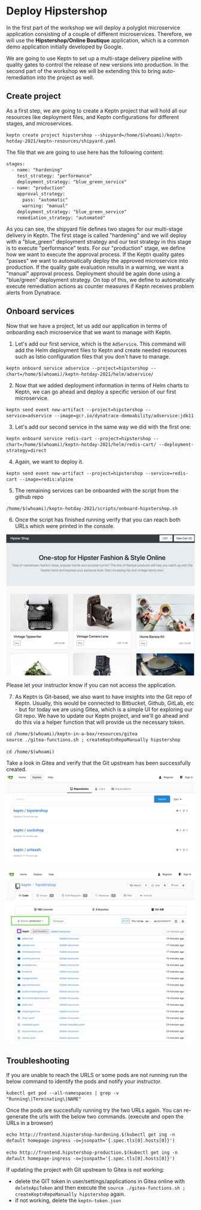 # Deploy Hipstershop

In the first part of the workshop we will deploy a polyglot microservice application consisting of a couple of different microservices. Therefore, we will use the **Hipstershop/Online Boutique** application, which is a common demo application initially developed by Google.

We are going to use Keptn to set up a multi-stage delivery pipeline with quality gates to control the release of new versions into production. In the second part of the workshop we will be extending this to bring auto-remediation into the project as well.

## Create project 

As a first step, we are going to create a Keptn project that will hold all our resources like deployment files, and Keptn configurations for different stages, and microservices.

```
keptn create project hipstershop --shipyard=/home/$(whoami)/keptn-hotday-2021/keptn-resources/shipyard.yaml
```

The file that we are going to use here has the following content:
```
stages:
  - name: "hardening"
    test_strategy: "performance"
    deployment_strategy: "blue_green_service"
  - name: "production"
    approval_strategy:
      pass: "automatic"
      warning: "manual"
    deployment_strategy: "blue_green_service"
    remediation_strategy: "automated"
```

As you can see, the shipyard file defines two stages for our multi-stage delivery in Keptn. The first stage is called "hardening" and we will deploy with a "blue_green" deployment strategy and our test strategy in this stage is to execute "performance" tests. 
For our "production" stage, we define how we want to execute the approval process. If the Keptn quality gates "passes" we want to automatically deploy the approved microservice into production. If the quality gate evaluation results in a warning, we want a "manual" approval process. Deployment should be again done using a "blue/green" deployment strategy. On top of this, we define to automatically execute remediation actions as counter measures if Keptn receives problem alerts from Dynatrace.

## Onboard services

Now that we have a project, let us add our application in terms of onboarding each microservice that we want to manage with Keptn.

1. Let's add our first service, which is the `AdService`. This command will add the Helm deployment files to Keptn and create needed resources such as Istio configuration files that you don't have to manage.
```
keptn onboard service adservice --project=hipstershop --chart=/home/$(whoami)/keptn-hotday-2021/helm/adservice/
```


2. Now that we added deployment information in terms of Helm charts to Keptn, we can go ahead and deploy a specific version of our first microservice.
```
keptn send event new-artifact --project=hipstershop --service=adservice --image=gcr.io/dynatrace-demoability/adservice:jdk11
```

3. Let's add our second service in the same way we did with the first one:
```
keptn onboard service redis-cart --project=hipstershop --chart=/home/$(whoami)/keptn-hotday-2021/helm/redis-cart/ --deployment-strategy=direct
```

4. Again, we want to deploy it.
```
keptn send event new-artifact --project=hipstershop --service=redis-cart --image=redis:alpine
```

5. The remaining services can be onboarded with the script from the github repo 
```
/home/$(whoami)/keptn-hotday-2021/scripts/onboard-hipstershop.sh
```

6. Once the script has finished running verify that you can reach both URLs which were printed in the console. 

![hipstershop-frontend](./assets/hipstershop-frontend.png)

Please let your instructor know if you can not access the application.

7. As Keptn is Git-based, we also want to have insights into the Git repo of Keptn. Usually, this would be connected to Bitbucket, Github, GitLab, etc - but for today we are using Gitea, which is a simple UI for exploring our Git repo. We have to update our Keptn project, and we'll go ahead and do this via a helper function that will provide us the necessary token.

```
cd /home/$(whoami)/keptn-in-a-box/resources/gitea
source ./gitea-functions.sh ; createKeptnRepoManually hipstershop

cd /home/$(whoami)
```

Take a look in Gitea and verify that the Git upstream has been successfully created.
![](./assets/gitea-overview.png)

![](./assets/gitea-hipstershop-production.png)

## Troubleshooting 

If you are unable to reach the URLS or some pods are not running run the below command to identify the pods and notify your instructor. 
```
kubectl get pod --all-namespaces | grep -v "Running\|Terminating\|NAME"
```
Once the pods are succesfully running try the two URLs again. You can re-generate the urls with the below two commands. (execute and open the URLs in a browser)
```
echo http://frontend.hipstershop-hardening.$(kubectl get ing -n default homepage-ingress -o=jsonpath='{.spec.tls[0].hosts[0]}')

echo http://frontend.hipstershop-production.$(kubectl get ing -n default homepage-ingress -o=jsonpath='{.spec.tls[0].hosts[0]}')
```

If updating the project with Git upstream to Gitea is not working:
- delete the GIT token in user/settings/applications in Gitea online with `deleteApiToken` and then execute the `source ./gitea-functions.sh ; createKeptnRepoManually hipstershop` again.
- if not working, delete the `keptn-token.json`

